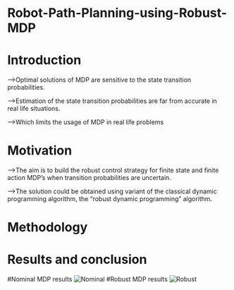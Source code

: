 # Robot-Path-Planning-using-Robust-MDP

# Introduction
  -->Optimal solutions of MDP are sensitive to the state transition probabilities. 
  
  -->Estimation of the state transition probabilities are far from accurate in real life situations.
  
  -->Which limits the usage of MDP in real life problems

# Motivation
  -->The aim is to build the robust control strategy for finite state and finite action MDP’s when transition probabilities are uncertain.
  
  -->The solution could be obtained using variant of the classical dynamic programming algorithm, the “robust dynamic programming” algorithm.
  
# Methodology

# Results and conclusion

#Nominal MDP results
![Nominal](https://user-images.githubusercontent.com/85469834/184289982-401e2578-061c-4217-83e1-b57adb8cefb3.jpg)
#Robust MDP results
![Robust](https://user-images.githubusercontent.com/85469834/184289913-1687707d-4c08-4ec6-8cdd-ba0ba7b107ba.jpg)
